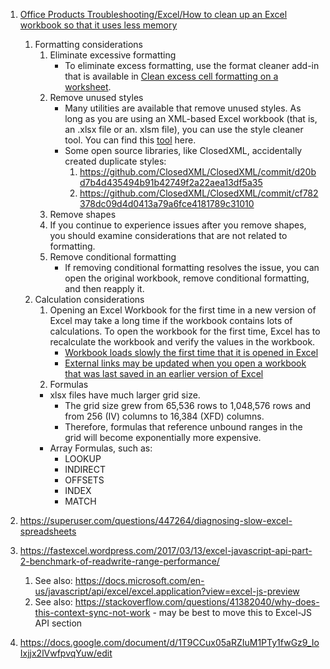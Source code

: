 1. [Office Products Troubleshooting/Excel/How to clean up an Excel workbook so that it uses less memory](https://docs.microsoft.com/en-us/office/troubleshoot/excel/clean-workbook-less-memory)
   1. Formatting considerations
      1. Eliminate excessive formatting
         - To eliminate excess formatting, use the format cleaner add-in that is available in [Clean excess cell formatting on a worksheet](https://support.office.com/article/clean-excess-cell-formatting-on-a-worksheet-e744c248-6925-4e77-9d49-4874f7474738).
      2. Remove unused styles
         - Many utilities are available that remove unused styles. As long as you are using an XML-based Excel workbook (that is, an .xlsx file or an. xlsm file), you can use the style cleaner tool. You can find this [tool](https://sergeig888.wordpress.com/2011/03/21/net4-0-version-of-the-xlstylestool-is-now-available/) here.
         - Some open source libraries, like ClosedXML, accidentally created duplicate styles: 
             1. https://github.com/ClosedXML/ClosedXML/commit/d20bd7b4d435494b91b42749f2a22aea13df5a35
             2. https://github.com/ClosedXML/ClosedXML/commit/cf782378dc09d4d0413a79a6fce4181789c31010
      3. Remove shapes
      4. If you continue to experience issues after you remove shapes, you should examine considerations that are not related to formatting.
      5. Remove conditional formatting
         - If removing conditional formatting resolves the issue, you can open the original workbook, remove conditional formatting, and then reapply it.
   2. Calculation considerations
      1. Opening an Excel Workbook for the first time in a new version of Excel may take a long time if the workbook contains lots of calculations. To open the workbook for the first time, Excel has to recalculate the workbook and verify the values in the workbook.
         - [Workbook loads slowly the first time that it is opened in Excel](https://support.microsoft.com/help/210162)
         - [External links may be updated when you open a workbook that was last saved in an earlier version of Excel](https://support.microsoft.com/help/925893)
      2. Formulas
        - xlsx files have much larger grid size.
            - The grid size grew from 65,536 rows to 1,048,576 rows and from 256 (IV) columns to 16,384 (XFD) columns.  
            - Therefore, formulas that reference unbound ranges in the grid will become exponentially more expensive.  
         - Array Formulas, such as:
            * LOOKUP
            * INDIRECT 
            * OFFSETS
            * INDEX
            * MATCH
         
2. https://superuser.com/questions/447264/diagnosing-slow-excel-spreadsheets
3. https://fastexcel.wordpress.com/2017/03/13/excel-javascript-api-part-2-benchmark-of-readwrite-range-performance/
   1. See also: https://docs.microsoft.com/en-us/javascript/api/excel/excel.application?view=excel-js-preview
   2. See also: https://stackoverflow.com/questions/41382040/why-does-this-context-sync-not-work - may be best to move this to Excel-JS API section
4. https://docs.google.com/document/d/1T9CCux05aRZIuM1PTy1fwGz9_IoIxjjx2lVwfpvqYuw/edit
